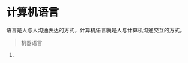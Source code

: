 # 计算机语言
语言是人与人沟通表达的方式，计算机语言就是人与计算机沟通交互的方式。
> 机器语言
1.  
<!--stackedit_data:
eyJoaXN0b3J5IjpbLTExNzE2Mzg1XX0=
-->